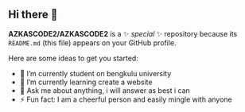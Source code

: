 ## Hi there 👋


**AZKASCODE2/AZKASCODE2** is a ✨ _special_ ✨ repository because its `README.md` (this file) appears on your GitHub profile.

Here are some ideas to get you started:

- 📖 I’m currently student on bengkulu university
- 🌱 I’m currently learning create a website
- 💬 Ask me about anything, i will answer as best i can
- ⚡ Fun fact: I am a cheerful person and easily mingle with anyone
  
